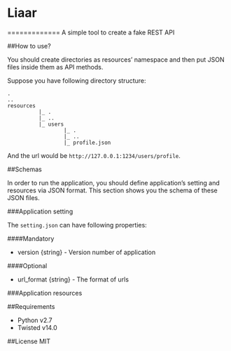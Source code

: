 # Liaar
=============
A simple tool to create a fake REST API


##How to use?

You should create directories as resources’ namespace and then put JSON files inside them as API methods.

Suppose you have following directory structure:

```
.
..
resources
          |_ .
          |_ ..
          |_ users
                  |_ .
                  |_ ..
                  |_ profile.json
```

And the url would be `http://127.0.0.1:1234/users/profile`.

##Schemas

In order to run the application, you should define application’s setting and resources via JSON format.
This section shows you the schema of these JSON files.

###Application setting

The `setting.json` can have following properties:

####Mandatory
- version {string} - Version number of application

####Optional
- url_format {string} - The format of urls


###Application resources



##Requirements

- Python v2.7
- Twisted v14.0

##License
MIT
